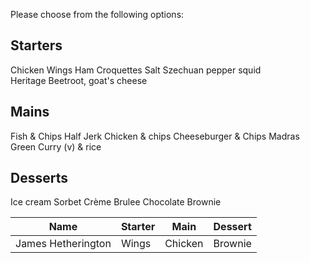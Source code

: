 Please choose from the following options:

Starters
--------

Chicken Wings
Ham Croquettes
Salt Szechuan
pepper squid 	
Heritage Beetroot, goat's cheese

Mains
-----

Fish & Chips
Half Jerk Chicken & chips
Cheeseburger & Chips
Madras Green Curry (v) & rice

Desserts
--------

Ice cream
Sorbet
Crème Brulee
Chocolate Brownie
											
Name              | Starter | Main    | Dessert
------------------|---------|---------|--------------
James Hetherington| Wings   | Chicken | Brownie
